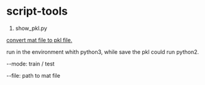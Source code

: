 # script-tools
1. show_pkl.py

<u>convert mat file to pkl file.</u>

run in the environment whith python3, while save the pkl could run python2.

--mode: train / test

--file: path to mat file

